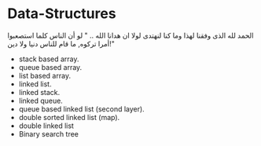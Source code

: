 # Data-Structures

الحمد لله الذى وفقنا لهذا وما كنا لنهتدى لولا ان هدانا الله ..
" لو أن الناس كلما استصعبوا أمرا تركوه, ما قام للناس دنيا ولا دين!"
- stack based array.
- queue based array.
- list based array.
- linked list.
- linked stack.
- linked queue.
- queue based linked list (second layer).
- double sorted linked list (map).
- double linked list
- Binary search tree
